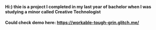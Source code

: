 #### Hi:) thie is a project I completed in my last year of bachelor when I was studying a minor called Creative Technologist
#### Could check demo here: https://workable-tough-grin.glitch.me/
